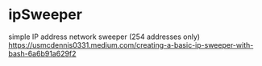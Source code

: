 # ipSweeper
simple IP address network sweeper (254 addresses only)
https://usmcdennis0331.medium.com/creating-a-basic-ip-sweeper-with-bash-6a6b91a629f2
